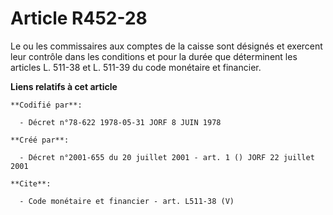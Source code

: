 # Article R452-28

Le ou les commissaires aux comptes de la caisse sont désignés et exercent leur contrôle dans les conditions et pour la durée
que déterminent les articles L. 511-38 et L. 511-39 du code monétaire et financier.

**Liens relatifs à cet article**

	**Codifié par**:

	  - Décret n°78-622 1978-05-31 JORF 8 JUIN 1978

	**Créé par**:

	  - Décret n°2001-655 du 20 juillet 2001 - art. 1 () JORF 22 juillet 2001

	**Cite**:

	  - Code monétaire et financier - art. L511-38 (V)
